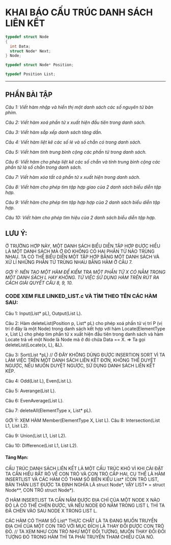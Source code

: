# KHAI BÁO CẤU TRÚC DANH SÁCH LIÊN KẾT
```c
typedef struct Node
{
  int Data;
  struct Node* Next;
} Node;

typedef struct Node* Position;

typedef Position List;
```
________________________________________________________________________________________________________
## PHẦN BÀI TẬP

*Câu 1: Viết hàm nhập và hiển thị một danh sách các số nguyên từ bàn phím.*

*Câu 2: Viết hàm xoá phần tử x xuất hiện đầu tiên trong danh sách.*

*Câu 3: Viết hàm sắp xếp danh sách tăng dần.*

*Câu 4: Viết hàm liệt kê các số lẻ và số chẵn có trong danh sách.*

*Câu 5: Viết hàm tính trung bình cộng các phần tử trong danh sách.*

*Câu 6: Viết hàm cho phép liệt kê các số chẵn và tính trung bình cộng các phần tử là số chẵn trong danh sách.*

*Câu 7: Viết hàm xóa tất cả phần tử x xuất hiện trong danh sách.*

*Câu 8: Viết hàm cho phép tìm tập hợp giao của 2 danh sách biểu diễn tập hợp.*

*Câu 9: Viết hàm cho phép tìm tập hợp hợp của 2 danh sách biểu diễn tập hợp.*

*Câu 10: Viết hàm cho phép tìm hiệu của 2 danh sách biểu diễn tập hợp.*

## LƯU Ý:
Ở TRƯỜNG HỢP NÀY, MỘT DANH SÁCH BIỂU DIỄN TẬP HỢP ĐƯỢC HIỂU LÀ MỘT DANH SÁCH MÀ Ở ĐÓ KHÔNG CÓ HAI PHẦN TỬ NÀO TRÙNG NHAU.
TA CÓ THỂ BIỂU DIỄN MỘT TẬP HỢP BẰNG MỘT DANH SÁCH VÀ XỬ LÍ NHỮNG PHẦN TỬ TRÙNG NHAU BẰNG HÀM Ở CÂU 7.

*GỢI Ý: NÊN TẠO MỘT HÀM ĐỂ KIỂM TRA MỘT PHẦN TỬ X CÓ NẰM TRONG MỘT DANH SÁCH L HAY KHÔNG. TỪ VIỆC SỬ DỤNG HÀM TRÊN RÚT RA CÁCH GIẢI QUYẾT CÂU 8, 9, 10.*

### CODE XEM FILE LINKED_LIST.c VÀ TÌM THEO TÊN CÁC HÀM SAU:

Câu 1: Input(List* pL), Output(List L).

Câu 2: Hàm deleteList(Position p, List* pL) cho phép xoá phần tử vị trí P (vị trí ở đây là một Node) trong danh sách kết hợp với hàm Locate(ElementType x, List L) cho phép tìm phần tử x xuất hiện đầu tiên trong danh sách và hàm Locate trả về một Node là Node mà ở đó chứa Data == X. 
=> Ta gọi deleteList(Locate(x, L), &L).

Câu 3: Sort(List *pL) // Ở ĐÂY KHÔNG DÙNG ĐƯỢC INSERTION SORT VÌ TA LÀM VIỆC TRÊN MỘT DANH SÁCH LIÊN KẾT ĐƠN, KHÔNG THỂ DUYỆT NGƯỢC, NẾU MUỐN DUYỆT NGƯỢC, SỬ DỤNG DANH SÁCH LIÊN KẾT KÉP.

Câu 4: Odd(List L), Even(List L).

Câu 5: Averange(List L).

Câu 6: EvenAverage(List L).

Câu 7: deleteAll(ElementType x, List* pL).

GỢI Ý: XEM HÀM Member(ElementType X, List L).
Câu 8: Intersection(List L1, List L2).

Câu 9: Union(List L1, List L2).

Câu 10: Difference(List L1, List L2).


#### Tảng Mạn:

CẤU TRÚC DANH SÁCH LIÊN KẾT LÀ MỘT CẤU TRÚC KHÓ VÌ KHI CÀI ĐẶT TA CẦN HIỂU RẤT RÕ VỀ CON TRỎ VÀ CON TRỎ CẤP HAI, CỤ THỂ LÀ HÀM INSERTLIST VÀ CÁC HÀM CÓ THAM SỐ BIẾN KIỂU List* (CON TRỎ LIST, BẢN THÂN LIST ĐƯỢC TA ĐỊNH NGHĨA LÀ struct Node*, VẬY LIST* = struct Node**, CON TRỎ struct Node*).

Ở HÀM INSERTLIST TA CẦN NẮM ĐƯỢC ĐỊA CHỈ CỦA MỘT NODE X NÀO ĐÓ LÀ CÓ THỂ CHÈN ĐƯỢC, VÀ NẾU NODE ĐÓ NẰM TRONG LIST L THÌ TA ĐÃ CHÈN VÀO SAU NODE X TRONG LIST L.

CÁC HÀM CÓ THAM SỐ List* THỰC CHẤT LÀ TA ĐANG MUỐN TRUYỀN ĐỊA CHỈ CỦA MỘT CON TRỎ VỚI MỤC ĐÍCH LÀ THAY ĐỔI ĐƯỢC CON TRỎ ĐÓ.
// TA XEM NHƯ CON TRỎ NHƯ MỘT ĐỐI TƯỢNG, MUỐN THAY ĐỔI ĐỐI TƯỢNG ĐÓ TRONG HÀM THÌ TA PHẢI TRUYỀN THAM CHIẾU CỦA NÓ.

